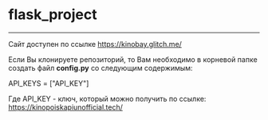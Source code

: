 # flask_project
***

Сайт доступен по ссылке https://kinobay.glitch.me/

Если Вы клонируете репозиторий, то Вам необходимо
в корневой папке создать файл **config.py** со 
следующим содержимым:

API_KEYS = ["API_KEY"]

Где API_KEY - ключ, который можно получить по
ссылке: https://kinopoiskapiunofficial.tech/
